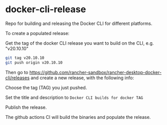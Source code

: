 # docker-cli-release
Repo for building and releasing the Docker CLI for different platforms.

To create a populated release:

Get the tag of the docker CLI release you want to build on the CLI, e.g. "v20.10.10"

```bash
git tag v20.10.10
git push origin v20.10.10
```
Then go to https://github.com/rancher-sandbox/rancher-desktop-docker-cli/releases
and create a new release, with the following info:

Choose the tag (TAG) you just pushed.

Set the title and description to `Docker CLI builds for docker TAG`

Publish the release.

The github actions CI will build the binaries and populate the release.
